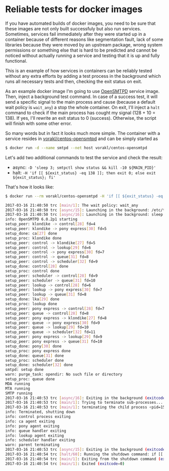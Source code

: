 # Reliable tests for docker images

If you have automated builds of docker images, you need to be sure that these images are not only built successfuly but also run services. Sometimes, services fail immediately after they were started up in a container because of different reasons like segmentation fault, lack of some libraries because they were moved by an upstream package, wrong system permissions or something else that is hard to be predicted and cannot be noticed without actually running a service and testing that it is up and fully functional.

This is an example of how services in containers can be reliably tested without any extra efforts by adding a test process in the background which runs all necessary tests and then, checking the exit status on exit. 

As an example docker image I'm going to use [OpenSMTPD](https://github.com/vorakl/docker-images/tree/master/centos-opensmtpd) service image. Then, inject a background test command. In case of a success test, it will send a specific signal to the main process and cause (because a default wait policy is `wait_any`) a stop the whole container. On exit, I'll inject a `halt` command to check if the main process has cought my signal (128 + 10 = 138). If yes, I'll rewrite an exit status to 0 (success). Otherwise, the script will finish with some other error.

So many words but in fact it looks much more simple.
The container with a service resides in [vorakl/centos-opensmtpd](https://hub.docker.com/r/vorakl/centos-opensmtpd/) and can be simply started as

```bash
$ docker run -d --name smtpd --net host vorakl/centos-opensmtpd
```

Let's add two additional commands to test the service and check the result:

* async: `-D 'sleep 3; smtpctl show status && kill -10 ${MAIN_PID}'`
* halt: `-H 'if [[ ${exit_status} -eq 138 ]]; then exit 0; else exit ${exit_status}; fi'`

That's how it looks like:

```bash
$ docker run --rm vorakl/centos-opensmtpd -H 'if [[ ${exit_status} -eq 138 ]]; then exit 0; else exit ${exit_status}; fi' -D 'sleep 3; smtpctl show status && kill -10 ${MAIN_PID}'

2017-03-16 21:40:50 trc [main/1]: The wait policy: wait_any
2017-03-16 21:40:50 trc [async/15]: Launching in the background: /etc/trc.d/async.opensmtpd
2017-03-16 21:40:50 trc [async/16]: Launching in the background: sleep 3; smtpctl show status && kill -10 ${MAIN_PID}
info: OpenSMTPD 6.0.2p1 starting
setup_peer: klondike -> control[28] fd=4
setup_peer: klondike -> pony express[30] fd=5
setup_done: ca[27] done
setup_proc: klondike done
setup_peer: control -> klondike[27] fd=5
setup_peer: control -> lookup[29] fd=6
setup_peer: control -> pony express[30] fd=7
setup_peer: control -> queue[31] fd=8
setup_peer: control -> scheduler[32] fd=9
setup_done: control[28] done
setup_proc: control done
setup_peer: scheduler -> control[28] fd=9
setup_peer: scheduler -> queue[31] fd=10
setup_peer: lookup -> control[28] fd=6
setup_peer: lookup -> pony express[30] fd=7
setup_peer: lookup -> queue[31] fd=8
setup_done: lka[29] done
setup_proc: lookup done
setup_peer: pony express -> control[28] fd=7
setup_peer: queue -> control[28] fd=8
setup_peer: pony express -> klondike[27] fd=8
setup_peer: queue -> pony express[30] fd=9
setup_peer: queue -> lookup[29] fd=10
setup_peer: queue -> scheduler[32] fd=11
setup_peer: pony express -> lookup[29] fd=9
setup_peer: pony express -> queue[31] fd=10
setup_done: pony[30] done
setup_proc: pony express done
setup_done: queue[31] done
setup_proc: scheduler done
setup_done: scheduler[32] done
smtpd: setup done
warn: purge_task: opendir: No such file or directory
setup_proc: queue done
MDA running
MTA running
SMTP running
2017-03-16 21:40:53 trc [async/16]: Exiting in the background (exitcode=0): sleep 3; smtpctl show status && kill -10 ${MAIN_PID}
2017-03-16 21:40:53 trc [main/1]: Trying to terminate sub-processes...
2017-03-16 21:40:53 trc [main/1]: terminating the child process <pid=15>
info: Terminated, shutting down
info: control process exiting
info: ca agent exiting
info: pony agent exiting
info: queue handler exiting
info: lookup agent exiting
info: scheduler handler exiting
warn: parent terminating
2017-03-16 21:40:53 trc [async/15]: Exiting in the background (exitcode=0): /etc/trc.d/async.opensmtpd
2017-03-16 21:40:54 trc [halt/60]: Running the shutdown command: if [[ ${exit_status} -eq 138 ]]; then exit 0; else exit ${exit_status}; fi
2017-03-16 21:40:54 trc [main/1]: Exiting from the shutdown command (exitcode=0): if [[ ${exit_status} -eq 138 ]]; then exit 0; else exit ${exit_status}; fi
2017-03-16 21:40:54 trc [main/1]: Exited (exitcode=0)
```
